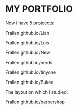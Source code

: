 # MY PORTFOLIO
Now i have 5 projcects:

Frallen.github.io/Lian

Frallen.github.io/Luis

Frallen.github.io/New

Frallen.github.io/nerds

Frallen.github.io/tinyone

Frallen.github.io/Bukee

The layout on which I studied:

Frallen.github.io/barbershop
